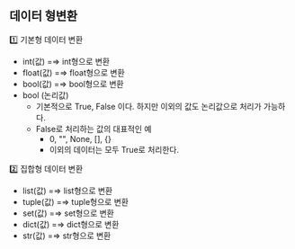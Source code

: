 ## 데이터 형변환

1️⃣ 기본형 데이터 변환

- int(값)   =⇒ int형으로 변환
- float(값) =⇒ float형으로 변환
- bool(값)  =⇒ bool형으로 변환
- bool (논리값)
    - 기본적으로 True, False 이다. 하지만 이외의 값도 논리값으로 처리가 가능하다.
    - False로 처리하는 값의 대표적인 예
        - 0, "", None, [], {}
        - 이외의 데이터는 모두 True로 처리한다.

2️⃣ 집합형 데이터 변환

- list(값)  =⇒ list형으로 변환
- tuple(값) =⇒ tuple형으로 변환
- set(값)   =⇒ set형으로 변환
- dict(값)  =⇒ dict형으로 변환
- str(값)   =⇒ str형으로 변환